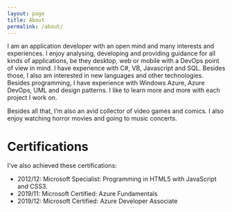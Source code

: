 ```yaml
---
layout: page
title: About
permalink: /about/
---
```


I am an application developer with an open mind and many interests and experiences. I enjoy analysing, developing and providing guidance for all kinds of applications, be they desktop, web or mobile with a DevOps point of view in mind. I have experience with C#, VB, Javascript and SQL. Besides those, I also am interested in new languages and other technologies. Besides programming, I have experience with Windows Azure, Azure DevOps, UML and design patterns. I like to learn more and more with each project I work on.

Besides all that, I’m also an avid collector of video games and comics.
I also enjoy watching horror movies and going to music concerts.

# Certifications
I've also achieved these certifications:
- 2012/12: Microsoft Specialist: Programming in HTML5 with JavaScript and CSS3.
- 2019/11: Microsoft Certified: Azure Fundamentals
- 2019/12: Microsoft Certified: Azure Developer Associate